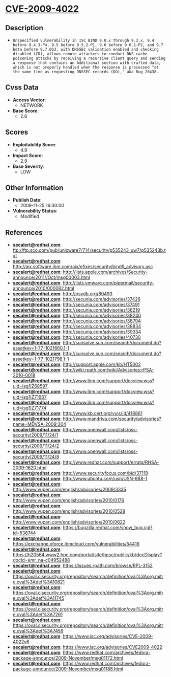 
# [CVE-2009-4022](https://cve.mitre.org/cgi-bin/cvename.cgi?name=CVE-2009-4022)

## Description

- `Unspecified vulnerability in ISC BIND 9.0.x through 9.3.x, 9.4 before 9.4.3-P4, 9.5 before 9.5.2-P1, 9.6 before 9.6.1-P2, and 9.7 beta before 9.7.0b3, with DNSSEC validation enabled and checking disabled (CD), allows remote attackers to conduct DNS cache poisoning attacks by receiving a recursive client query and sending a response that contains an Additional section with crafted data, which is not properly handled when the response is processed "at the same time as requesting DNSSEC records (DO)," aka Bug 20438.`

## Cvss Data

- **Access Vector**:
  - NETWORK
- **Base Score**:
  - 2.6

## Scores

- **Exploitability Score**:
  - 4.9
- **Impact Score**:
  - 2.9
- **Base Severity**:
  - LOW

## Other Information

- **Publish Date**:
  - 2009-11-25 16:30:00
- **Vulnerability Status**:
  - Modified

## References

- **secalert@redhat.com**: ftp://ftp.sco.com/pub/unixware7/714/security/p535243_uw7/p535243b.txt
- **secalert@redhat.com**: http://aix.software.ibm.com/aix/efixes/security/bind9_advisory.asc
- **secalert@redhat.com**: http://lists.apple.com/archives/Security-announce/2011//Oct/msg00003.html
- **secalert@redhat.com**: http://lists.vmware.com/pipermail/security-announce/2010/000082.html
- **secalert@redhat.com**: http://osvdb.org/60493
- **secalert@redhat.com**: http://secunia.com/advisories/37426
- **secalert@redhat.com**: http://secunia.com/advisories/37491
- **secalert@redhat.com**: http://secunia.com/advisories/38219
- **secalert@redhat.com**: http://secunia.com/advisories/38240
- **secalert@redhat.com**: http://secunia.com/advisories/38794
- **secalert@redhat.com**: http://secunia.com/advisories/38834
- **secalert@redhat.com**: http://secunia.com/advisories/39334
- **secalert@redhat.com**: http://secunia.com/advisories/40730
- **secalert@redhat.com**: http://sunsolve.sun.com/search/document.do?assetkey=1-77-1021660.1-1
- **secalert@redhat.com**: http://sunsolve.sun.com/search/document.do?assetkey=1-77-1021798.1-1
- **secalert@redhat.com**: http://support.apple.com/kb/HT5002
- **secalert@redhat.com**: http://wiki.rpath.com/wiki/Advisories:rPSA-2010-0018
- **secalert@redhat.com**: http://www.ibm.com/support/docview.wss?uid=isg1IZ68597
- **secalert@redhat.com**: http://www.ibm.com/support/docview.wss?uid=isg1IZ71667
- **secalert@redhat.com**: http://www.ibm.com/support/docview.wss?uid=isg1IZ71774
- **secalert@redhat.com**: http://www.kb.cert.org/vuls/id/418861
- **secalert@redhat.com**: http://www.mandriva.com/security/advisories?name=MDVSA-2009:304
- **secalert@redhat.com**: http://www.openwall.com/lists/oss-security/2009/11/24/1
- **secalert@redhat.com**: http://www.openwall.com/lists/oss-security/2009/11/24/2
- **secalert@redhat.com**: http://www.openwall.com/lists/oss-security/2009/11/24/8
- **secalert@redhat.com**: http://www.redhat.com/support/errata/RHSA-2009-1620.html
- **secalert@redhat.com**: http://www.securityfocus.com/bid/37118
- **secalert@redhat.com**: http://www.ubuntu.com/usn/USN-888-1
- **secalert@redhat.com**: http://www.vupen.com/english/advisories/2009/3335
- **secalert@redhat.com**: http://www.vupen.com/english/advisories/2010/0176
- **secalert@redhat.com**: http://www.vupen.com/english/advisories/2010/0528
- **secalert@redhat.com**: http://www.vupen.com/english/advisories/2010/0622
- **secalert@redhat.com**: https://bugzilla.redhat.com/show_bug.cgi?id=538744
- **secalert@redhat.com**: https://exchange.xforce.ibmcloud.com/vulnerabilities/54416
- **secalert@redhat.com**: https://h20564.www2.hpe.com/portal/site/hpsc/public/kb/docDisplay?docId=emr_na-c04952488
- **secalert@redhat.com**: https://issues.rpath.com/browse/RPL-3152
- **secalert@redhat.com**: https://oval.cisecurity.org/repository/search/definition/oval%3Aorg.mitre.oval%3Adef%3A10821
- **secalert@redhat.com**: https://oval.cisecurity.org/repository/search/definition/oval%3Aorg.mitre.oval%3Adef%3A11745
- **secalert@redhat.com**: https://oval.cisecurity.org/repository/search/definition/oval%3Aorg.mitre.oval%3Adef%3A7261
- **secalert@redhat.com**: https://oval.cisecurity.org/repository/search/definition/oval%3Aorg.mitre.oval%3Adef%3A7459
- **secalert@redhat.com**: https://www.isc.org/advisories/CVE-2009-4022v6
- **secalert@redhat.com**: https://www.isc.org/advisories/CVE2009-4022
- **secalert@redhat.com**: https://www.redhat.com/archives/fedora-package-announce/2009-November/msg01172.html
- **secalert@redhat.com**: https://www.redhat.com/archives/fedora-package-announce/2009-November/msg01188.html
